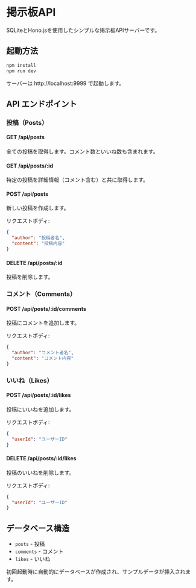 # 掲示板API

SQLiteとHono.jsを使用したシンプルな掲示板APIサーバーです。

## 起動方法

```bash
npm install
npm run dev
```

サーバーは http://localhost:9999 で起動します。

## API エンドポイント

### 投稿（Posts）

#### GET /api/posts

全ての投稿を取得します。コメント数といいね数も含まれます。

#### GET /api/posts/:id

特定の投稿を詳細情報（コメント含む）と共に取得します。

#### POST /api/posts

新しい投稿を作成します。

リクエストボディ:

```json
{
  "author": "投稿者名",
  "content": "投稿内容"
}
```

#### DELETE /api/posts/:id

投稿を削除します。

### コメント（Comments）

#### POST /api/posts/:id/comments

投稿にコメントを追加します。

リクエストボディ:

```json
{
  "author": "コメント者名",
  "content": "コメント内容"
}
```

### いいね（Likes）

#### POST /api/posts/:id/likes

投稿にいいねを追加します。

リクエストボディ:

```json
{
  "userId": "ユーザーID"
}
```

#### DELETE /api/posts/:id/likes

投稿のいいねを削除します。

リクエストボディ:

```json
{
  "userId": "ユーザーID"
}
```

## データベース構造

- `posts` - 投稿
- `comments` - コメント
- `likes` - いいね

初回起動時に自動的にデータベースが作成され、サンプルデータが挿入されます。
